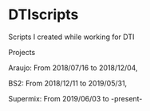 # DTIscripts
Scripts I created while working for DTI 

Projects

Araujo: From 2018/07/16 to 2018/12/04, 

BS2: From 2018/12/11 to 2019/05/31, 

Supermix: From 2019/06/03 to -present-
